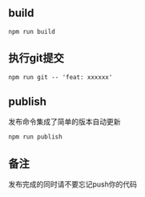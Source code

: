 ## build
```
npm run build
```

## 执行git提交
```
npm run git -- 'feat: xxxxxx'
```

## publish
发布命令集成了简单的版本自动更新
```
npm run publish
```

## 备注
发布完成的同时请不要忘记push你的代码